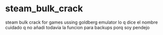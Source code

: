 # steam_bulk_crack
steam bulk crack for games ussing goldberg emulator
lo q dice el nombre
cuidado q no añadi todavia la funcion para backups porq soy pendejo
